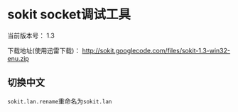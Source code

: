 # sokit socket调试工具

当前版本号： 1.3

下载地址(使用迅雷下载)： <http://sokit.googlecode.com/files/sokit-1.3-win32-enu.zip>

## 切换中文

`sokit.lan.rename`重命名为`sokit.lan`
